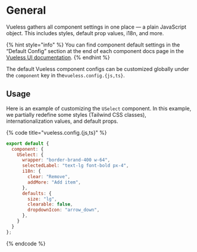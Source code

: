 # General

Vueless gathers all component settings in one place — a plain JavaScript object. This includes styles, default prop values, i18n, and more.

{% hint style="info" %}
You can find component default settings in the “Default Config” section at the end of each component docs page in the [Vueless UI documentation](https://ui.vueless.com/).
{% endhint %}

The default Vueless component configs can be customized globally under the `component` key in the`vueless.config.{js,ts}`.

## Usage

Here is an example of customizing the `USelect` component. In this example, we partially redefine some styles (Tailwind CSS classes), internationalization values, and default props.

{% code title="vueless.config.{js,ts}" %}
```js
export default {
  component: {
    USelect: {
      wrapper: "border-brand-400 w-64",
      selectedLabel: "text-lg font-bold px-4",
      i18n: {
        clear: "Remove",
        addMore: "Add item",
      },
      defaults: {
        size: "lg",
        clearable: false,
        dropdownIcon: "arrow_down",
      },
    }
  }
};
```
{% endcode %}

